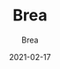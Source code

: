 ---
designer: "Endless Knot"
description: "Color%20Name%3A%20Grays%0AMaterial%3A%20Wool%0APile%3A%20CutStyle%3A%20Modern"
image_primary: "img/Brea-600x897.jpg"
manufacturer: "Endless Knot"
href: "https://endlessknotrugs.com/product/brea-grays/"
subtitle: "Brea"
tags: 
  - "grays"
  - "wool"
  - "cut"
  - "modern"
  - "Endless Knot"
  - "Hand-Knotted Rugs"
title: "Brea"
category: "hand-knotted-rugs"
slug: "/manufacturers/endless-knot/hand-knotted-rugs/endless-knot-brea"
date: "2021-02-17"
---